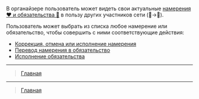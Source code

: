 В органайзере пользователь может видеть свои актуальные [намерения ❤️ и обязательства 🤝](../glossary/glossary.md) в пользу других участников сети (👤->👥).

Пользователь может выбрать из списка любое намерение или обязательство, чтобы совершить с ними соответствующие действия:
- [Коррекция, отмена или исполнение намерения](actions/correction_my_intention.md)
- [Перевод намерения в обязательство](actions/creation_of_obligation.md)
- [Исполнение обязательства](actions/money_transfer.md)

---
> [Главная](../index.md)

---
> [Главная](../index.md)
